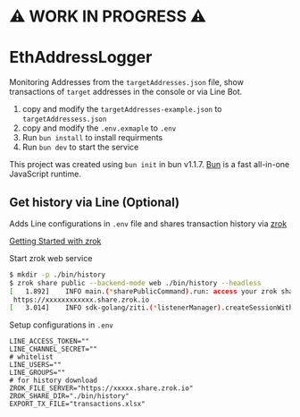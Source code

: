 # :warning: WORK IN PROGRESS :warning:

# EthAddressLogger

Monitoring Addresses from the `targetAddresses.json` file, show transactions of `target` addresses in the console or via Line Bot.

1. copy and modify the `targetAddresses-example.json` to `targetAddressess.json`
2. copy and modify the `.env.exmaple` to `.env`
3. Run `bun install` to install requirments
4. Run `bun dev` to start the service

This project was created using `bun init` in bun v1.1.7. [Bun](https://bun.sh) is a fast all-in-one JavaScript runtime.

## Get history via Line (Optional)

Adds Line configurations in `.env` file and shares transaction history via [zrok](https://zrok.io/)

[Getting Started with zrok](https://docs.zrok.io/docs/getting-started/)

Start zrok web service

```bash
$ mkdir -p ./bin/history
$ zrok share public --backend-mode web ./bin/history --headless
[   1.892]    INFO main.(*sharePublicCommand).run: access your zrok share at the following endpoints:
 https://xxxxxxxxxxxx.share.zrok.io
[   3.014]    INFO sdk-golang/ziti.(*listenerManager).createSessionWithBackoff: {session token=[a98cceeb-65a3-4d5d-b768-190d07b4c70e]} new service session
```

Setup configurations in `.env`

```
LINE_ACCESS_TOKEN=""
LINE_CHANNEL_SECRET=""
# whitelist
LINE_USERS=""
LINE_GROUPS=""
# for history download
ZROK_FILE_SERVER="https://xxxxx.share.zrok.io"
ZROK_SHARE_DIR="./bin/history"
EXPORT_TX_FILE="transactions.xlsx"
```
